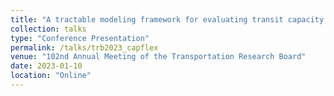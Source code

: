 ```yaml
---
title: "A tractable modeling framework for evaluating transit capacity flexibility at scale"
collection: talks
type: "Conference Presentation"
permalink: /talks/trb2023_capflex
venue: "102nd Annual Meeting of the Transportation Research Board"
date: 2023-01-10
location: "Online"
---
```


